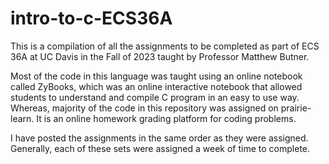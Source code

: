 # intro-to-c-ECS36A
This is a compilation of all the assignments to be completed as part of ECS 36A at UC Davis in the Fall of 2023 taught by Professor Matthew Butner.

Most of the code in this language was taught using an online notebook called ZyBooks, which was an online interactive notebook that allowed students to understand and compile C program in an easy to use way. Whereas, majority of the code in this repository was assigned on prairie-learn. It is an online homework grading platform for coding problems. 

I have posted the assignments in the same order as they were assigned. Generally, each of these sets were assigned a week of time to complete. 
